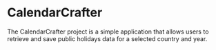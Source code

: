 # CalendarCrafter
The CalendarCrafter project is a simple application that allows users to retrieve and save public holidays data for a selected country and year. 
